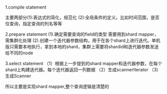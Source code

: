 1.compile statement

主要两部分(1):表达式的简化，规范化
         (2):全局条件的定义。比如时间范围，是否仅查询，指定查询的列名等等

2.prepare statement
(1).确定需要查询的field的类型 需要用到shard mapper，需集群化处理
(2).创建一个迭代器参数结构，用于在各个shard上进行迭代。单机版只需要本地执行，拿到本地的shard，集群上需要将shardid和迭代器参数发送给不同的node

3.select statement
（1）根据上一步提到的shard mapper和迭代器参数，在每个shard上构建迭代器。每个迭代器返回一列数据
（2）生成scannerIterator
（3）生成Scanner

所以主要是实现shard mapper,整个查询逻辑是清楚的